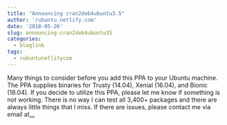 ```yaml
---
title: "Announcing cran2deb4ubuntu3.5"
author: 'rubuntu.netlify.com'
date: '2018-05-26'
slug: announcing-cran2deb4ubuntu35
categories:
  - bloglink
tags:
  - rubuntunetlifycom
---
```


Many things to consider before you add this PPA to your Ubuntu machine. The PPA supplies binaries for Trusty (14.04), Xenial (16.04), and Bionic (18.04). If you decide to utilize this PPA, please let me know if something is not working. There is no way I can test all 3,400+ packages and there are always little things that I miss. If there are issues, please contact me via email at[... <i class="fas fa-external-link-alt"></i>](http://rubuntu.netlify.com/post/2018-05-25-announcing-c2d4u3-5/)

